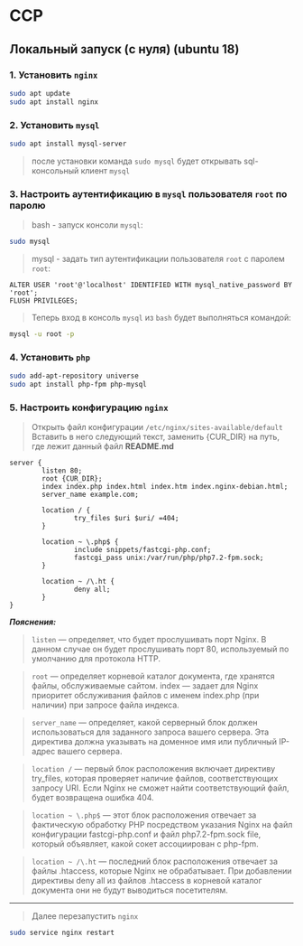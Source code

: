 # CCP

## Локальный запуск (с нуля) (ubuntu 18)

### 1. Установить `nginx`

```bash
sudo apt update
sudo apt install nginx
```

### 2. Установить `mysql`

```bash
sudo apt install mysql-server
```

> после установки команда `sudo mysql` будет открывать sql-консольный клиент `mysql`

### 3. Настроить аутентификацию в `mysql` пользователя `root` по паролю

> bash - запуск консоли `mysql`:

```bash
sudo mysql
```

> mysql - задать тип аутентификации пользователя `root` с паролем `root`:

```mysql
ALTER USER 'root'@'localhost' IDENTIFIED WITH mysql_native_password BY 'root';
FLUSH PRIVILEGES;
```

> Теперь вход в консоль `mysql` из `bash` будет выполняться командой:

```bash
mysql -u root -p
```

### 4. Установить `php`

```bash
sudo add-apt-repository universe
sudo apt install php-fpm php-mysql
```

### 5. Настроить конфигурацию `nginx`

> Открыть файл конфигурации `/etc/nginx/sites-available/default`
> Вставить в него следующий текст, заменить {CUR_DIR} на путь, где лежит данный файл **README.md**

```nginx
server {
        listen 80;
        root {CUR_DIR};
        index index.php index.html index.htm index.nginx-debian.html;
        server_name example.com;

        location / {
                try_files $uri $uri/ =404;
        }

        location ~ \.php$ {
                include snippets/fastcgi-php.conf;
                fastcgi_pass unix:/var/run/php/php7.2-fpm.sock;
        }

        location ~ /\.ht {
                deny all;
        }
}
```

**_Пояснения:_**

> `listen` — определяет, что будет прослушивать порт Nginx. В данном случае он будет прослушивать порт 80, используемый по умолчанию для протокола HTTP.

> `root` — определяет корневой каталог документа, где хранятся файлы, обслуживаемые сайтом.
> index — задает для Nginx приоритет обслуживания файлов с именем index.php (при наличии) при запросе файла индекса.

> `server_name` — определяет, какой серверный блок должен использоваться для заданного запроса вашего сервера. Эта директива должна указывать на доменное имя или публичный IP-адрес вашего сервера.

> `location /` — первый блок расположения включает директиву try_files, которая проверяет наличие файлов, соответствующих запросу URI. Если Nginx не сможет найти соответствующий файл, будет возвращена ошибка 404.

> `location ~ \.php$` — этот блок расположения отвечает за фактическую обработку PHP посредством указания Nginx на файл конфигурации fastcgi-php.conf и файл php7.2-fpm.sock file, который объявляет, какой сокет ассоциирован с php-fpm.

> `location ~ /\.ht` — последний блок расположения отвечает за файлы .htaccess, которые Nginx не обрабатывает. При добавлении директивы deny all из файлов .htaccess в корневой каталог документа они не будут выводиться посетителям.

---

> Далее перезапустить `nginx`

```bash
sudo service nginx restart
```

